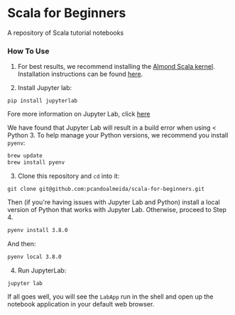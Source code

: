 # Scala for Beginners
A repository of Scala tutorial notebooks

### How To Use

1. For best results, we recommend installing the [Almond Scala kernel](https://almond.sh/). Installation instructions can be found [here](https://almond.sh/docs/quick-start-install).


2. Install Jupyter lab:

```
pip install jupyterlab
```
Fore more information on Jupyter Lab, click [here](https://github.com/jupyterlab/jupyterlab)

We have found that Jupyter Lab will result in a build error when using < Python 3. To help manage your Python versions, we recommend you install `pyenv`:

```bash
brew update
brew install pyenv
```

3. Clone this repository and `cd` into it:

```
git clone git@github.com:pcandoalmeida/scala-for-beginners.git
```

Then (if you're having issues with Jupyter Lab and Python) install a local version of Python that works with Jupyter Lab. Otherwise, proceed to Step 4.

```bash
pyenv install 3.8.0
```

And then:

```bash
pyenv local 3.8.0
```

4. Run JupyterLab:

```
jupyter lab
```

If all goes well, you will see the `LabApp` run in the shell and open up the notebook application in your default web browser.
